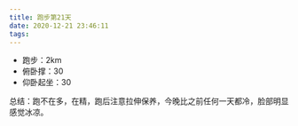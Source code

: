 ```yaml
---
title: 跑步第21天
date: 2020-12-21 23:46:11
tags:
---
```


- 跑步：2km
- 俯卧撑：30
- 仰卧起坐：30

总结：跑不在多，在精，跑后注意拉伸保养，今晚比之前任何一天都冷，脸部明显感觉冰凉。

